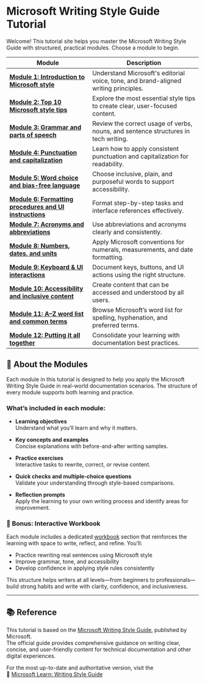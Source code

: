 # Microsoft Writing Style Guide Tutorial

Welcome! This tutorial site helps you master the Microsoft Writing Style Guide with structured, practical modules. Choose a module to begin.

| Module | Description |
|--------|-------------|
| **[Module 1: Introduction to Microsoft style](module-1-intro.md)** | Understand Microsoft's editorial voice, tone, and brand-aligned writing principles. |
| **[Module 2: Top 10 Microsoft style tips](module-2-tips.md)** | Explore the most essential style tips to create clear, user-focused content. |
| **[Module 3: Grammar and parts of speech](module-3-grammar-pos.md)** | Review the correct usage of verbs, nouns, and sentence structures in tech writing. |
| **[Module 4: Punctuation and capitalization](module-4-punctuation-capitalization.md)** | Learn how to apply consistent punctuation and capitalization for readability. |
| **[Module 5: Word choice and bias-free language](module-5-word-choice-bias-free-language.md)** | Choose inclusive, plain, and purposeful words to support accessibility. |
| **[Module 6: Formatting procedures and UI instructions](module-6-format-ui-instructions.md)** | Format step-by-step tasks and interface references effectively. |
| **[Module 7: Acronyms and abbreviations](module-7-acronyms-and-abbreviations.md)** | Use abbreviations and acronyms clearly and consistently. |
| **[Module 8: Numbers, dates, and units](module-8-numbers-dates-units.md)** | Apply Microsoft conventions for numerals, measurements, and date formatting. |
| **[Module 9: Keyboard & UI interactions](module-9-keyboard-and-ui-interactions.md)** | Document keys, buttons, and UI actions using the right structure. |
| **[Module 10: Accessibility and inclusive content](module-10-accessibility-Inclusive-content.md)** | Create content that can be accessed and understood by all users. |
| **[Module 11: A–Z word list and common terms](module-11-a-z-word-list.md)** | Browse Microsoft’s word list for spelling, hyphenation, and preferred terms. |
| **[Module 12: Putting it all together](module-12-putting-all-together.md)** | Consolidate your learning with documentation best practices. |

## 📘 About the Modules

Each module in this tutorial is designed to help you apply the Microsoft Writing Style Guide in real-world documentation scenarios. The structure of every module supports both learning and practice.

### What’s included in each module:

- **Learning objectives**  
  Understand what you’ll learn and why it matters.

- **Key concepts and examples**  
  Concise explanations with before-and-after writing samples.

- **Practice exercises**  
  Interactive tasks to rewrite, correct, or revise content.

- **Quick checks and multiple-choice questions**  
  Validate your understanding through style-based comparisons.

- **Reflection prompts**  
  Apply the learning to your own writing process and identify areas for improvement.

### 🎯 Bonus: Interactive Workbook

Each module includes a dedicated [workbook](workbook-all-modules-revised-structure.md) section that reinforces the learning with space to write, reflect, and refine. You’ll:

- Practice rewriting real sentences using Microsoft style
- Improve grammar, tone, and accessibility
- Develop confidence in applying style rules consistently

This structure helps writers at all levels—from beginners to professionals—build strong habits and write with clarity, confidence, and inclusiveness.

---

## 📚 Reference

This tutorial is based on the [Microsoft Writing Style Guide](https://learn.microsoft.com/en-us/style-guide/welcome/), published by Microsoft.  
The official guide provides comprehensive guidance on writing clear, concise, and user-friendly content for technical documentation and other digital experiences.

For the most up-to-date and authoritative version, visit the  
🔗 [Microsoft Learn: Writing Style Guide](https://learn.microsoft.com/en-us/style-guide/welcome/)
